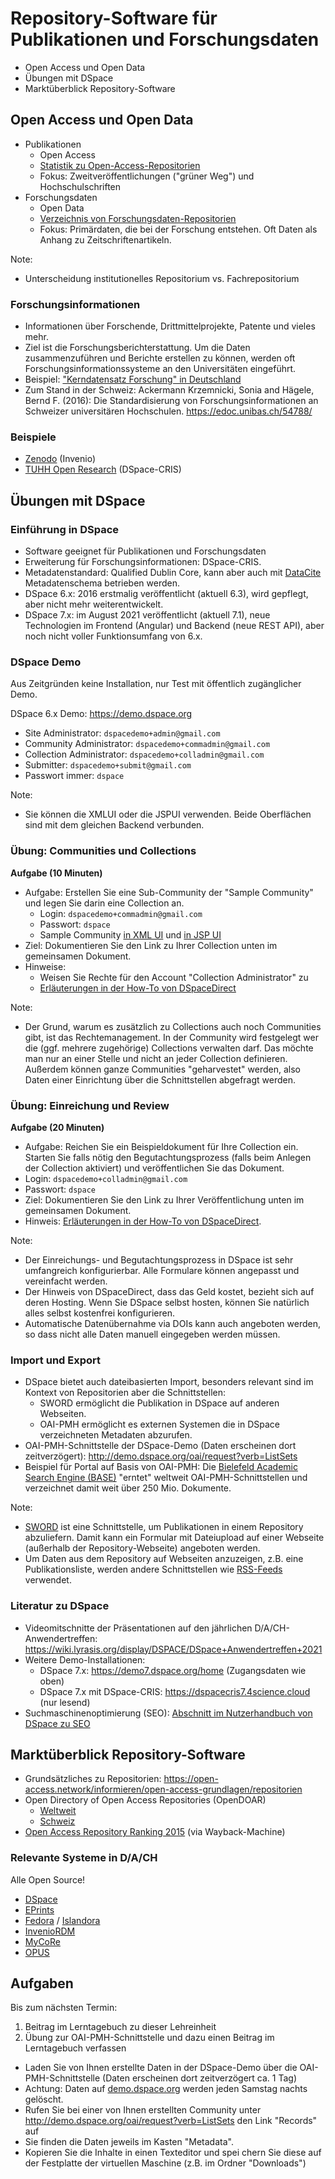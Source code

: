 # Repository-Software für Publikationen und Forschungsdaten

* Open Access und Open Data
* Übungen mit DSpace
* Marktüberblick Repository-Software

## Open Access und Open Data

* Publikationen
  * Open Access
  * [Statistik zu Open-Access-Repositorien](https://v2.sherpa.ac.uk/view/repository_visualisations/1.html)
  * Fokus: Zweitveröffentlichungen ("grüner Weg") und Hochschulschriften
* Forschungsdaten
  * Open Data
  * [Verzeichnis von Forschungsdaten-Repositorien](https://www.re3data.org)
  * Fokus: Primärdaten, die bei der Forschung entstehen. Oft Daten als Anhang zu Zeitschriftenartikeln.

Note:
- Unterscheidung institutionelles Repositorium vs. Fachrepositorium

### Forschungsinformationen

* Informationen über Forschende, Drittmittelprojekte, Patente und vieles mehr.
* Ziel ist die Forschungsberichterstattung. Um die Daten zusammenzuführen und Berichte erstellen zu können, werden oft Forschungsinformationssysteme an den Universitäten eingeführt.
* Beispiel: ["Kerndatensatz Forschung" in Deutschland](https://kerndatensatz-forschung.de/version1/technisches_datenmodell/ER-Modell.html)
* Zum Stand in der Schweiz: Ackermann Krzemnicki, Sonia and Hägele, Bernd F. (2016): Die Standardisierung von Forschungsinformationen an Schweizer universitären Hochschulen. <https://edoc.unibas.ch/54788/>

### Beispiele

* [Zenodo](https://zenodo.org) (Invenio)
* [TUHH Open Research](https://tore.tuhh.de) (DSpace-CRIS)

## Übungen mit DSpace

### Einführung in DSpace

* Software geeignet für Publikationen und Forschungsdaten
* Erweiterung für Forschungsinformationen: DSpace-CRIS.
* Metadatenstandard: Qualified Dublin Core, kann aber auch mit [DataCite](https://schema.datacite.org/) Metadatenschema betrieben werden.
* DSpace 6.x: 2016 erstmalig veröffentlicht (aktuell 6.3), wird gepflegt, aber nicht mehr weiterentwickelt.
* DSpace 7.x: im August 2021 veröffentlicht (aktuell 7.1), neue Technologien im Frontend (Angular) und Backend (neue REST API), aber noch nicht voller Funktionsumfang von 6.x.

### DSpace Demo

Aus Zeitgründen keine Installation, nur Test mit öffentlich zugänglicher Demo.

DSpace 6.x Demo: <https://demo.dspace.org>

- Site Administrator: `dspacedemo+admin@gmail.com`
- Community Administrator: `dspacedemo+commadmin@gmail.com`
- Collection Administrator: `dspacedemo+colladmin@gmail.com`
- Submitter: `dspacedemo+submit@gmail.com`
- Passwort immer: `dspace`

Note:
- Sie können die XMLUI oder die JSPUI verwenden. Beide Oberflächen sind mit dem gleichen Backend verbunden.

### Übung: Communities und Collections

**Aufgabe (10 Minuten)**

* Aufgabe: Erstellen Sie eine Sub-Community der "Sample Community" und legen Sie darin eine Collection an.
  * Login: `dspacedemo+commadmin@gmail.com`
  * Passwort: `dspace`
  * Sample Community [in XML UI](https://demo.dspace.org/xmlui/handle/10673/1) und [in JSP UI](https://demo.dspace.org/jspui/handle/10673/1)
* Ziel: Dokumentieren Sie den Link zu Ihrer Collection unten im gemeinsamen Dokument.
* Hinweise:
  * Weisen Sie Rechte für den Account "Collection Administrator" zu
  * [Erläuterungen in der How-To von DSpaceDirect](https://wiki.lyrasis.org/display/DSpaceDirectKB/Getting+Started+How-To#GettingStartedHowTo-Communities&Collections)

Note:
- Der Grund, warum es zusätzlich zu Collections auch noch Communities gibt, ist das Rechtemanagement. In der Community wird festgelegt wer die (ggf. mehrere zugehörige) Collections verwalten darf. Das möchte man nur an einer Stelle und nicht an jeder Collection definieren. Außerdem können ganze Communities "geharvestet" werden, also Daten einer Einrichtung über die Schnittstellen abgefragt werden.

### Übung: Einreichung und Review

**Aufgabe (20 Minuten)**

* Aufgabe: Reichen Sie ein Beispieldokument für Ihre Collection ein. Starten Sie falls nötig den Begutachtungsprozess (falls beim Anlegen der Collection aktiviert) und veröffentlichen Sie das Dokument.
* Login: `dspacedemo+colladmin@gmail.com`
* Passwort: `dspace`
* Ziel: Dokumentieren Sie den Link zu Ihrer Veröffentlichung unten im gemeinsamen Dokument.
* Hinweis: [Erläuterungen in der How-To von DSpaceDirect](https://wiki.lyrasis.org/display/DSpaceDirectKB/Getting+Started+How-To#GettingStartedHowTo-Adding/SubmittingItems).

Note:
- Der Einreichungs- und Begutachtungsprozess in DSpace ist sehr umfangreich konfigurierbar. Alle Formulare können angepasst und vereinfacht werden.
- Der Hinweis von DSpaceDirect, dass das Geld kostet, bezieht sich auf deren Hosting. Wenn Sie DSpace selbst hosten, können Sie natürlich alles selbst kostenfrei konfigurieren.
- Automatische Datenübernahme via DOIs kann auch angeboten werden, so dass nicht alle Daten manuell eingegeben werden müssen.

### Import und Export

* DSpace bietet auch dateibasierten Import, besonders relevant sind im Kontext von Repositorien aber die Schnittstellen:
  * SWORD ermöglicht die Publikation in DSpace auf anderen Webseiten.
  * OAI-PMH ermöglicht es externen Systemen die in DSpace verzeichneten Metadaten abzurufen.
* OAI-PMH-Schnittstelle der DSpace-Demo (Daten erscheinen dort zeitverzögert): <http://demo.dspace.org/oai/request?verb=ListSets>
* Beispiel für Portal auf Basis von OAI-PMH: Die [Bielefeld Academic Search Engine (BASE)](https://www.base-search.net/) "erntet" weltweit OAI-PMH-Schnittstellen und verzeichnet damit weit über 250 Mio. Dokumente.

Note:
- [SWORD](https://en.wikipedia.org/wiki/SWORD_(protocol)) ist eine Schnittstelle, um Publikationen in einem Repository abzuliefern. Damit kann ein Formular mit Dateiupload auf einer Webseite (außerhalb der Repository-Webseite) angeboten werden.
- Um Daten aus dem Repository auf Webseiten anzuzeigen, z.B. eine Publikationsliste, werden andere Schnittstellen wie [RSS-Feeds](https://de.wikipedia.org/wiki/RSS_(Web-Feed)) verwendet.

### Literatur zu DSpace

* Videomitschnitte der Präsentationen auf den jährlichen D/A/CH-Anwendertreffen: https://wiki.lyrasis.org/display/DSPACE/DSpace+Anwendertreffen+2021
* Weitere Demo-Installationen:
  * DSpace 7.x: https://demo7.dspace.org/home (Zugangsdaten wie oben)
  * DSpace 7.x mit DSpace-CRIS: https://dspacecris7.4science.cloud (nur lesend)
* Suchmaschinenoptimierung (SEO): [Abschnitt im Nutzerhandbuch von DSpace zu SEO](https://wiki.lyrasis.org/display/DSDOC7x/Search+Engine+Optimization)

## Marktüberblick Repository-Software

* Grundsätzliches zu Repositorien: <https://open-access.network/informieren/open-access-grundlagen/repositorien>
* Open Directory of Open Access Repositories (OpenDOAR)
  * [Weltweit](https://v2.sherpa.ac.uk/view/repository_visualisations/1.html)
  * [Schweiz](https://v2.sherpa.ac.uk/view/repository_by_country/Switzerland.default.html)
* [Open Access Repository Ranking 2015](https://web.archive.org/web/20160110005003/http://repositoryranking.org/) (via Wayback-Machine)

### Relevante Systeme in D/A/CH

Alle Open Source!

* [DSpace](https://www.dspace.org)
* [EPrints](https://www.eprints.org)
* [Fedora](http://fedorarepository.org) / [Islandora](https://islandora.ca)
* [InvenioRDM](https://invenio-software.org/products/rdm/)
* [MyCoRe](https://www.mycore.de)
* [OPUS](https://www.opus-repository.org)

## Aufgaben

Bis zum nächsten Termin:

1. Beitrag im Lerntagebuch zu dieser Lehreinheit
2. Übung zur OAI-PMH-Schnittstelle und dazu einen Beitrag im Lerntagebuch verfassen
  * Laden Sie von Ihnen erstellte Daten in der DSpace-Demo über die OAI-PMH-Schnittstelle (Daten erscheinen dort zeitverzögert ca. 1 Tag)
  * Achtung: Daten auf [demo.dspace.org](http://demo.dspace.org) werden jeden Samstag nachts gelöscht.
  * Rufen Sie bei einer von Ihnen erstellten Community unter http://demo.dspace.org/oai/request?verb=ListSets den Link "Records" auf
  * Sie finden die Daten jeweils im Kasten "Metadata".
  * Kopieren Sie die Inhalte in einen Texteditor und spei chern Sie diese auf der Festplatte der virtuellen Maschine (z.B. im Ordner "Downloads")
